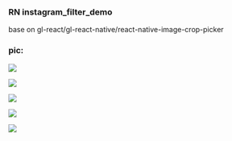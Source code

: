 ### RN instagram_filter_demo

base on gl-react/gl-react-native/react-native-image-crop-picker


### pic:

![](./screen/demo01.png)

![](./screen/demo02.png)

![](./screen/demo03.png)

![](./screen/demo04.png)

![](./screen/demo05.png)